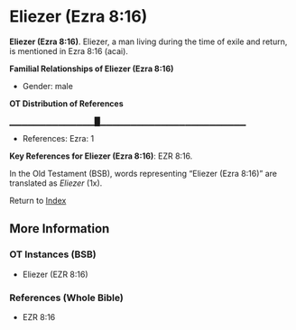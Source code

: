 # Eliezer (Ezra 8:16)
**Eliezer (Ezra 8:16)**. 
Eliezer, a man living during the time of exile and return, is mentioned in Ezra 8:16 (acai). 




**Familial Relationships of Eliezer (Ezra 8:16)**


* Gender: male


**OT Distribution of References**

▁▁▁▁▁▁▁▁▁▁▁▁▁▁█▁▁▁▁▁▁▁▁▁▁▁▁▁▁▁▁▁▁▁▁▁▁▁▁
* References: Ezra: 1



**Key References for Eliezer (Ezra 8:16)**: 
EZR 8:16. 


In the Old Testament (BSB), words representing “Eliezer (Ezra 8:16)” are translated as 
*Eliezer* (1x). 




Return to [Index](00-Index.md)

## More Information

### OT Instances (BSB)

* Eliezer (EZR 8:16)



### References (Whole Bible)

* EZR 8:16



